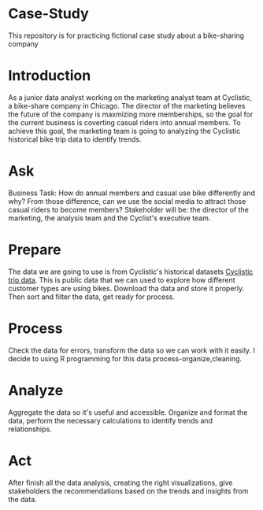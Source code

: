 # Case-Study
This repository is for practicing fictional case study about a bike-sharing company
# Introduction
As a junior data analyst working on the marketing analyst team at Cyclistic, a bike-share company in Chicago. The director of the marketing believes the future of the company is maxmizing more memberships, so the goal for the current business is coverting casual riders into annual members. 
To achieve this goal, the marketing team is going to analyzing the Cyclistic historical bike trip data to identify trends.
# Ask
Business Task: How do annual members and casual use bike differently and why? From those difference, can we use the social media to attract those casual riders to become members?
Stakeholder will be: the director of the marketing, the analysis team and the Cyclist's executive team.
# Prepare
The data we are going to use is from Cyclistic's historical datasets [Cyclistic trip data](https://divvy-tripdata.s3.amazonaws.com/index.html). This is public data that we can used to explore how different customer types are using bikes.
Download tha data and store it properly. Then sort and filter the data, get ready for process.
# Process
Check the data for errors, transform the data so we can work with it easily. I decide to using R programming for this data process-organize,cleaning.
# Analyze
Aggregate the data so it's useful and accessible. Organize and format the data, perform the necessary calculations to identify trends and relationships.
# Act
After finish all the data analysis, creating the right visualizations, give stakeholders the recommendations based on the trends and insights from the data.
